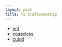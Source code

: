 ```yaml
---
layout: post
title: To Craftsmanship
---
```


- [ent](http://cyj.me/ent)
- [ceaseless](https://github.com/dotnil/ceaseless)
- [cupid](https://github.com/dotnil/cupid)
